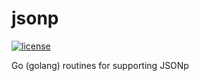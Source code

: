 # jsonp

 [![license](http://img.shields.io/badge/license-MIT-red.svg?style=flat)](https://raw.githubusercontent.com/pschlump/Go-FTL/master/LICENSE)

Go (golang) routines for supporting JSONp
